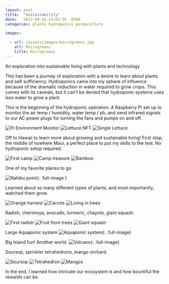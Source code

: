 ```yaml
---
layout: post
title:  "Sustainability"
date:   2017-09-16 13:02:56 -0700
categories: plants hydroponics permaculture

images:

  - url: /assets/images/microgreens.jpg
    alt: Microgreens
    title: Microgreens
---
```

An exploration into sustainable living with plants and technology

This has been a journey of exploration with a desire to learn about plants and self sufficiency.  Hydroponics came into my sphere of influence because of the dramatic reduction in water required to grow crops.  This comes with its caveats, but it can't be denied that hydroponic systems uses less water to grow a plant.

This is the beginning of the hydroponic operation.  A Raspberry Pi set up to monitor the air temp / humidity, water temp / ph, and send infrared signals to our AC power plugs for turning the fans and pumps on and off.

![Pi Environment Monitor](/assets/images/green/IMG_1448.JPG)
![Lettuce NFT](/assets/images/green/IMG_1456.JPG)
![Single Lettuce](/assets/images/green/IMG_1458.JPG)

Off to Hawaii to learn more about growing and sustainable living!  First stop, the middle of nowhere Maui, a perfect place to put my skills to the test.  No hydroponic setup required.

![First camp](/assets/images/green/IMG_1499.JPG)
![Camp treasure](/assets/images/green/IMG_1502.JPG)
![Bamboo](/assets/images/green/IMG_1518.JPG)

One of my favorite places to go.

![Nahiku point](/assets/images/green/IMG_1674.JPG){: .full-image }

Learned about so many different types of plants, and most importantly, watched them grow.

![Orange harvest](/assets/images/green/IMG_2005.JPG)
![Carrots](/assets/images/green/IMG_1937.JPG)
![Living in trees](/assets/images/green/IMG_1909.JPG)

Radish, cherimoya, avocado, turmeric, chayote, giant squash.

![First radish](/assets/images/green/IMG_1645.JPG)
![Fruit from trees](/assets/images/green/IMG_1938.JPG)
![Giant squash](/assets/images/green/IMG_1980.JPG)

Large Aquaponic system
![Aquaponic system](/assets/images/green/IMG_2014.JPG){: .full-image}

Big Island fun!  Another world.
![Volcano](/assets/images/green/IMG_2172.JPG){: .full-image}

Soursop, sprinkler tetrahedrons, mango orchard.

![Soursop](/assets/images/green/IMG_2146.JPG)
![Tetrahedron](/assets/images/green/IMG_2154.JPG)
![Mangos](/assets/images/green/IMG_2336.JPG)

In the end, I learned how intricate our ecosystem is and how bountiful the rewards can be.



